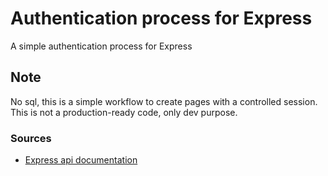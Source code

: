 # Authentication process for Express
A simple authentication process for Express

## Note
No sql, this is a simple workflow to create pages with a controlled session. This is not a production-ready code, only dev purpose.

### Sources
- [Express api documentation](https://expressjs.com/en/4x/api.html)